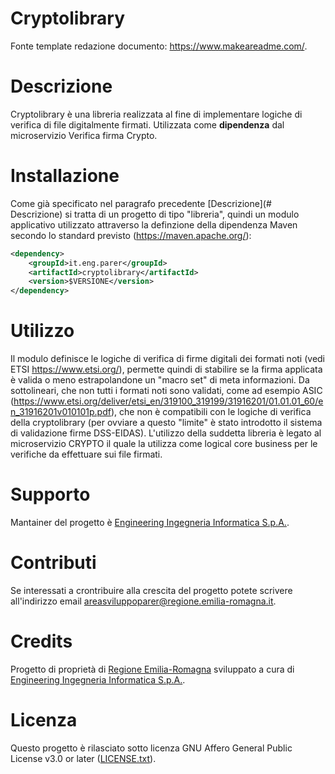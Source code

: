 # Cryptolibrary

Fonte template redazione documento:  https://www.makeareadme.com/.


# Descrizione

Cryptolibrary è una libreria realizzata al fine di implementare logiche di verifica di file digitalmente firmati. Utilizzata come **dipendenza** dal microservizio Verifica firma Crypto.
# Installazione

Come già specificato nel paragrafo precedente [Descrizione](# Descrizione) si tratta di un progetto di tipo "libreria", quindi un modulo applicativo utilizzato attraverso la definzione della dipendenza Maven secondo lo standard previsto (https://maven.apache.org/): 

```xml
<dependency>
    <groupId>it.eng.parer</groupId>
    <artifactId>cryptolibrary</artifactId>
    <version>$VERSIONE</version>
</dependency>
```

# Utilizzo

Il modulo definisce le logiche di verifica di firme digitali dei formati noti (vedi ETSI https://www.etsi.org/), permette quindi di stabilire se la firma applicata è valida o meno estrapolandone un "macro set" di meta informazioni. Da sottolineari, che non tutti i formati noti sono validati, come ad esempio ASIC (https://www.etsi.org/deliver/etsi_en/319100_319199/31916201/01.01.01_60/en_31916201v010101p.pdf), che non è compatibili con le logiche di verifica della cryptolibrary (per ovviare a questo "limite" è stato introdotto il sistema di validazione firme DSS-EIDAS).
L'utilizzo della suddetta libreria è legato al microservizio CRYPTO il quale la utilizza come logical core business per le verifiche da effettuare sui file firmati.

# Supporto

Mantainer del progetto è [Engineering Ingegneria Informatica S.p.A.](https://www.eng.it/).

# Contributi

Se interessati a crontribuire alla crescita del progetto potete scrivere all'indirizzo email <a href="mailto:areasviluppoparer@regione.emilia-romagna.it">areasviluppoparer@regione.emilia-romagna.it</a>.

# Credits

Progetto di proprietà di [Regione Emilia-Romagna](https://www.regione.emilia-romagna.it/) sviluppato a cura di [Engineering Ingegneria Informatica S.p.A.](https://www.eng.it/).

# Licenza

Questo progetto è rilasciato sotto licenza GNU Affero General Public License v3.0 or later ([LICENSE.txt](LICENSE.txt)).
